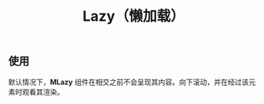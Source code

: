 ﻿---
title: Lazy（懒加载）
desc: "**MLazy** 组件用于根据元素的可见性动态加载组件。"
---

## 使用

默认情况下，**MLazy** 组件在相交之前不会呈现其内容。向下滚动，并在经过该元素时观看其渲染。

<masa-example file="Examples.labs.lazy.Usage"></masa-example>
